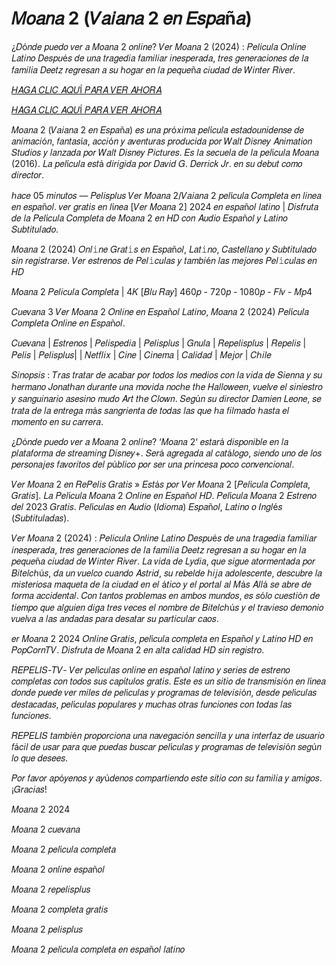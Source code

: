 # 𝑀𝑜𝑎𝑛𝑎 2 (𝑉𝑎𝑖𝑎𝑛𝑎 2 𝑒𝑛 𝐸𝑠𝑝𝑎ñ𝑎)
¿𝐷ó𝑛𝑑𝑒 𝑝𝑢𝑒𝑑𝑜 𝑣𝑒𝑟 𝑎 𝑀𝑜𝑎𝑛𝑎 2 𝑜𝑛𝑙𝑖𝑛𝑒? 𝑉𝑒𝑟 𝑀𝑜𝑎𝑛𝑎 2 (2024) : 𝑃𝑒𝑙𝑖𝑐𝑢𝑙𝑎 𝑂𝑛𝑙𝑖𝑛𝑒 𝐿𝑎𝑡𝑖𝑛𝑜 𝐷𝑒𝑠𝑝𝑢é𝑠 𝑑𝑒 𝑢𝑛𝑎 𝑡𝑟𝑎𝑔𝑒𝑑𝑖𝑎 𝑓𝑎𝑚𝑖𝑙𝑖𝑎𝑟 𝑖𝑛𝑒𝑠𝑝𝑒𝑟𝑎𝑑𝑎, 𝑡𝑟𝑒𝑠 𝑔𝑒𝑛𝑒𝑟𝑎𝑐𝑖𝑜𝑛𝑒𝑠 𝑑𝑒 𝑙𝑎 𝑓𝑎𝑚𝑖𝑙𝑖𝑎 𝐷𝑒𝑒𝑡𝑧 𝑟𝑒𝑔𝑟𝑒𝑠𝑎𝑛 𝑎 𝑠𝑢 ℎ𝑜𝑔𝑎𝑟 𝑒𝑛 𝑙𝑎 𝑝𝑒𝑞𝑢𝑒ñ𝑎 𝑐𝑖𝑢𝑑𝑎𝑑 𝑑𝑒 𝑊𝑖𝑛𝑡𝑒𝑟 𝑅𝑖𝑣𝑒𝑟.

[𝐻𝐴𝐺𝐴 𝐶𝐿𝐼𝐶 𝐴𝑄𝑈Í 𝑃𝐴𝑅𝐴 𝑉𝐸𝑅 𝐴𝐻𝑂𝑅𝐴](bit.ly/3OvWpZg)

[𝐻𝐴𝐺𝐴 𝐶𝐿𝐼𝐶 𝐴𝑄𝑈Í 𝑃𝐴𝑅𝐴 𝑉𝐸𝑅 𝐴𝐻𝑂𝑅𝐴](bit.ly/3OvWpZg)

𝑀𝑜𝑎𝑛𝑎 2 (𝑉𝑎𝑖𝑎𝑛𝑎 2 𝑒𝑛 𝐸𝑠𝑝𝑎ñ𝑎) 𝑒𝑠 𝑢𝑛𝑎 𝑝𝑟ó𝑥𝑖𝑚𝑎 𝑝𝑒𝑙í𝑐𝑢𝑙𝑎 𝑒𝑠𝑡𝑎𝑑𝑜𝑢𝑛𝑖𝑑𝑒𝑛𝑠𝑒 𝑑𝑒 𝑎𝑛𝑖𝑚𝑎𝑐𝑖ó𝑛, 𝑓𝑎𝑛𝑡𝑎𝑠í𝑎, 𝑎𝑐𝑐𝑖ó𝑛 𝑦 𝑎𝑣𝑒𝑛𝑡𝑢𝑟𝑎𝑠 𝑝𝑟𝑜𝑑𝑢𝑐𝑖𝑑𝑎 𝑝𝑜𝑟 𝑊𝑎𝑙𝑡 𝐷𝑖𝑠𝑛𝑒𝑦 𝐴𝑛𝑖𝑚𝑎𝑡𝑖𝑜𝑛 𝑆𝑡𝑢𝑑𝑖𝑜𝑠 𝑦 𝑙𝑎𝑛𝑧𝑎𝑑𝑎 𝑝𝑜𝑟 𝑊𝑎𝑙𝑡 𝐷𝑖𝑠𝑛𝑒𝑦 𝑃𝑖𝑐𝑡𝑢𝑟𝑒𝑠. 𝐸𝑠 𝑙𝑎 𝑠𝑒𝑐𝑢𝑒𝑙𝑎 𝑑𝑒 𝑙𝑎 𝑝𝑒𝑙í𝑐𝑢𝑙𝑎 𝑀𝑜𝑎𝑛𝑎 (2016). 𝐿𝑎 𝑝𝑒𝑙í𝑐𝑢𝑙𝑎 𝑒𝑠𝑡á 𝑑𝑖𝑟𝑖𝑔𝑖𝑑𝑎 𝑝𝑜𝑟 𝐷𝑎𝑣𝑖𝑑 𝐺. 𝐷𝑒𝑟𝑟𝑖𝑐𝑘 𝐽𝑟. 𝑒𝑛 𝑠𝑢 𝑑𝑒𝑏𝑢𝑡 𝑐𝑜𝑚𝑜 𝑑𝑖𝑟𝑒𝑐𝑡𝑜𝑟.

ℎ𝑎𝑐𝑒 05 𝑚𝑖𝑛𝑢𝑡𝑜𝑠 — 𝑃𝑒𝑙𝑖𝑠𝑝𝑙𝑢𝑠 𝑉𝑒𝑟 𝑀𝑜𝑎𝑛𝑎 2/𝑉𝑎𝑖𝑎𝑛𝑎 2 𝑝𝑒𝑙í𝑐𝑢𝑙𝑎 𝐶𝑜𝑚𝑝𝑙𝑒𝑡𝑎 𝑒𝑛 𝑙𝑖𝑛𝑒𝑎 𝑒𝑛 𝑒𝑠𝑝𝑎ñ𝑜𝑙. 𝑣𝑒𝑟 𝑔𝑟𝑎𝑡𝑖𝑠 𝑒𝑛 𝑙í𝑛𝑒𝑎 [𝑉𝑒𝑟 𝑀𝑜𝑎𝑛𝑎 2] 2024 𝑒𝑛 𝑒𝑠𝑝𝑎ñ𝑜𝑙 𝑙𝑎𝑡𝑖𝑛𝑜 | 𝐷𝑖𝑠𝑓𝑟𝑢𝑡𝑎 𝑑𝑒 𝑙𝑎 𝑃𝑒𝑙í𝑐𝑢𝑙𝑎 𝐶𝑜𝑚𝑝𝑙𝑒𝑡𝑎 𝑑𝑒 𝑀𝑜𝑎𝑛𝑎 2 𝑒𝑛 𝐻𝐷 𝑐𝑜𝑛 𝐴𝑢𝑑𝑖𝑜 𝐸𝑠𝑝𝑎ñ𝑜𝑙 𝑦 𝐿𝑎𝑡𝑖𝑛𝑜 𝑆𝑢𝑏𝑡𝑖𝑡𝑢𝑙𝑎𝑑𝑜.

𝑀𝑜𝑎𝑛𝑎 2 (2024) 𝑂𝑛𝑙𝚒𝑛𝑒 𝐺𝑟𝑎𝑡𝚒𝑠 𝑒𝑛 𝐸𝑠𝑝𝑎ñ𝑜𝑙, 𝐿𝑎𝑡𝚒𝑛𝑜, 𝐶𝑎𝑠𝑡𝑒𝑙𝑙𝑎𝑛𝑜 𝑦 𝑆𝑢𝑏𝑡𝑖𝑡𝑢𝑙𝑎𝑑𝑜 𝑠𝑖𝑛 𝑟𝑒𝑔𝑖𝑠𝑡𝑟𝑎𝑟𝑠𝑒. 𝑉𝑒𝑟 𝑒𝑠𝑡𝑟𝑒𝑛𝑜𝑠 𝑑𝑒 𝑃𝑒𝑙𝚒𝑐𝑢𝑙𝑎𝑠 𝑦 𝑡𝑎𝑚𝑏𝑖é𝑛 𝑙𝑎𝑠 𝑚𝑒𝑗𝑜𝑟𝑒𝑠 𝑃𝑒𝑙𝚒𝑐𝑢𝑙𝑎𝑠 𝑒𝑛 𝐻𝐷

𝑀𝑜𝑎𝑛𝑎 2 𝑃𝑒𝑙𝑖𝑐𝑢𝑙𝑎 𝐶𝑜𝑚𝑝𝑙𝑒𝑡𝑎 | 4𝐾 [𝐵𝑙𝑢 𝑅𝑎𝑦] 460𝑝 - 720𝑝 - 1080𝑝 - 𝐹𝑙𝑣 - 𝑀𝑝4

𝐶𝑢𝑒𝑣𝑎𝑛𝑎 3 𝑉𝑒𝑟 𝑀𝑜𝑎𝑛𝑎 2 𝑂𝑛𝑙𝑖𝑛𝑒 𝑒𝑛 𝐸𝑠𝑝𝑎ñ𝑜𝑙 𝐿𝑎𝑡𝑖𝑛𝑜, 𝑀𝑜𝑎𝑛𝑎 2 (2024) 𝑃𝑒𝑙í𝑐𝑢𝑙𝑎 𝐶𝑜𝑚𝑝𝑙𝑒𝑡𝑎 𝑂𝑛𝑙𝑖𝑛𝑒 𝑒𝑛 𝐸𝑠𝑝𝑎ñ𝑜𝑙.

𝐶𝑢𝑒𝑣𝑎𝑛𝑎 | 𝐸𝑠𝑡𝑟𝑒𝑛𝑜𝑠 | 𝑃𝑒𝑙𝑖𝑠𝑝𝑒𝑑𝑖𝑎 | 𝑃𝑒𝑙𝑖𝑠𝑝𝑙𝑢𝑠 | 𝐺𝑛𝑢𝑙𝑎 | 𝑅𝑒𝑝𝑒𝑙𝑖𝑠𝑝𝑙𝑢𝑠 | 𝑅𝑒𝑝𝑒𝑙𝑖𝑠 | 𝑃𝑒𝑙𝑖𝑠 | 𝑃𝑒𝑙𝑖𝑠𝑝𝑙𝑢𝑠| | 𝑁𝑒𝑡𝑓𝑙𝑖𝑥 | 𝐶𝑖𝑛𝑒 | 𝐶𝑖𝑛𝑒𝑚𝑎 | 𝐶𝑎𝑙𝑖𝑑𝑎𝑑 | 𝑀𝑒𝑗𝑜𝑟 | 𝐶ℎ𝑖𝑙𝑒

𝑆𝑖𝑛𝑜𝑝𝑠𝑖𝑠 : 𝑇𝑟𝑎𝑠 𝑡𝑟𝑎𝑡𝑎𝑟 𝑑𝑒 𝑎𝑐𝑎𝑏𝑎𝑟 𝑝𝑜𝑟 𝑡𝑜𝑑𝑜𝑠 𝑙𝑜𝑠 𝑚𝑒𝑑𝑖𝑜𝑠 𝑐𝑜𝑛 𝑙𝑎 𝑣𝑖𝑑𝑎 𝑑𝑒 𝑆𝑖𝑒𝑛𝑛𝑎 𝑦 𝑠𝑢 ℎ𝑒𝑟𝑚𝑎𝑛𝑜 𝐽𝑜𝑛𝑎𝑡ℎ𝑎𝑛 𝑑𝑢𝑟𝑎𝑛𝑡𝑒 𝑢𝑛𝑎 𝑚𝑜𝑣𝑖𝑑𝑎 𝑛𝑜𝑐ℎ𝑒 𝑡ℎ𝑒 𝐻𝑎𝑙𝑙𝑜𝑤𝑒𝑒𝑛, 𝑣𝑢𝑒𝑙𝑣𝑒 𝑒𝑙 𝑠𝑖𝑛𝑖𝑒𝑠𝑡𝑟𝑜 𝑦 𝑠𝑎𝑛𝑔𝑢𝑖𝑛𝑎𝑟𝑖𝑜 𝑎𝑠𝑒𝑠𝑖𝑛𝑜 𝑚𝑢𝑑𝑜 𝐴𝑟𝑡 𝑡ℎ𝑒 𝐶𝑙𝑜𝑤𝑛. 𝑆𝑒𝑔ú𝑛 𝑠𝑢 𝑑𝑖𝑟𝑒𝑐𝑡𝑜𝑟 𝐷𝑎𝑚𝑖𝑒𝑛 𝐿𝑒𝑜𝑛𝑒, 𝑠𝑒 𝑡𝑟𝑎𝑡𝑎 𝑑𝑒 𝑙𝑎 𝑒𝑛𝑡𝑟𝑒𝑔𝑎 𝑚á𝑠 𝑠𝑎𝑛𝑔𝑟𝑖𝑒𝑛𝑡𝑎 𝑑𝑒 𝑡𝑜𝑑𝑎𝑠 𝑙𝑎𝑠 𝑞𝑢𝑒 ℎ𝑎 𝑓𝑖𝑙𝑚𝑎𝑑𝑜 ℎ𝑎𝑠𝑡𝑎 𝑒𝑙 𝑚𝑜𝑚𝑒𝑛𝑡𝑜 𝑒𝑛 𝑠𝑢 𝑐𝑎𝑟𝑟𝑒𝑟𝑎.

¿𝐷ó𝑛𝑑𝑒 𝑝𝑢𝑒𝑑𝑜 𝑣𝑒𝑟 𝑎 𝑀𝑜𝑎𝑛𝑎 2 𝑜𝑛𝑙𝑖𝑛𝑒? ‘𝑀𝑜𝑎𝑛𝑎 2‘ 𝑒𝑠𝑡𝑎𝑟á 𝑑𝑖𝑠𝑝𝑜𝑛𝑖𝑏𝑙𝑒 𝑒𝑛 𝑙𝑎 𝑝𝑙𝑎𝑡𝑎𝑓𝑜𝑟𝑚𝑎 𝑑𝑒 𝑠𝑡𝑟𝑒𝑎𝑚𝑖𝑛𝑔 𝐷𝑖𝑠𝑛𝑒𝑦+. 𝑆𝑒𝑟á 𝑎𝑔𝑟𝑒𝑔𝑎𝑑𝑎 𝑎𝑙 𝑐𝑎𝑡á𝑙𝑜𝑔𝑜, 𝑠𝑖𝑒𝑛𝑑𝑜 𝑢𝑛𝑜 𝑑𝑒 𝑙𝑜𝑠 𝑝𝑒𝑟𝑠𝑜𝑛𝑎𝑗𝑒𝑠 𝑓𝑎𝑣𝑜𝑟𝑖𝑡𝑜𝑠 𝑑𝑒𝑙 𝑝ú𝑏𝑙𝑖𝑐𝑜 𝑝𝑜𝑟 𝑠𝑒𝑟 𝑢𝑛𝑎 𝑝𝑟𝑖𝑛𝑐𝑒𝑠𝑎 𝑝𝑜𝑐𝑜 𝑐𝑜𝑛𝑣𝑒𝑛𝑐𝑖𝑜𝑛𝑎𝑙.

𝑉𝑒𝑟 𝑀𝑜𝑎𝑛𝑎 2 𝑒𝑛 𝑅𝑒𝑃𝑒𝑙𝑖𝑠 𝐺𝑟𝑎𝑡𝑖𝑠 » 𝐸𝑠𝑡á𝑠 𝑝𝑜𝑟 𝑉𝑒𝑟 𝑀𝑜𝑎𝑛𝑎 2 [𝑃𝑒𝑙í𝑐𝑢𝑙𝑎 𝐶𝑜𝑚𝑝𝑙𝑒𝑡𝑎, 𝐺𝑟𝑎𝑡𝑖𝑠]. 𝐿𝑎 𝑃𝑒𝑙í𝑐𝑢𝑙𝑎 𝑀𝑜𝑎𝑛𝑎 2 𝑂𝑛𝑙𝑖𝑛𝑒 𝑒𝑛 𝐸𝑠𝑝𝑎ñ𝑜𝑙 𝐻𝐷. 𝑃𝑒𝑙í𝑐𝑢𝑙𝑎 𝑀𝑜𝑎𝑛𝑎 2 𝐸𝑠𝑡𝑟𝑒𝑛𝑜 𝑑𝑒𝑙 2023 𝐺𝑟𝑎𝑡𝑖𝑠. 𝑃𝑒𝑙í𝑐𝑢𝑙𝑎𝑠 𝑒𝑛 𝐴𝑢𝑑𝑖𝑜 (𝐼𝑑𝑖𝑜𝑚𝑎) 𝐸𝑠𝑝𝑎ñ𝑜𝑙, 𝐿𝑎𝑡𝑖𝑛𝑜 𝑜 𝐼𝑛𝑔𝑙é𝑠 (𝑆𝑢𝑏𝑡𝑖𝑡𝑢𝑙𝑎𝑑𝑎𝑠).

𝑉𝑒𝑟 𝑀𝑜𝑎𝑛𝑎 2 (2024) : 𝑃𝑒𝑙𝑖𝑐𝑢𝑙𝑎 𝑂𝑛𝑙𝑖𝑛𝑒 𝐿𝑎𝑡𝑖𝑛𝑜 𝐷𝑒𝑠𝑝𝑢é𝑠 𝑑𝑒 𝑢𝑛𝑎 𝑡𝑟𝑎𝑔𝑒𝑑𝑖𝑎 𝑓𝑎𝑚𝑖𝑙𝑖𝑎𝑟 𝑖𝑛𝑒𝑠𝑝𝑒𝑟𝑎𝑑𝑎, 𝑡𝑟𝑒𝑠 𝑔𝑒𝑛𝑒𝑟𝑎𝑐𝑖𝑜𝑛𝑒𝑠 𝑑𝑒 𝑙𝑎 𝑓𝑎𝑚𝑖𝑙𝑖𝑎 𝐷𝑒𝑒𝑡𝑧 𝑟𝑒𝑔𝑟𝑒𝑠𝑎𝑛 𝑎 𝑠𝑢 ℎ𝑜𝑔𝑎𝑟 𝑒𝑛 𝑙𝑎 𝑝𝑒𝑞𝑢𝑒ñ𝑎 𝑐𝑖𝑢𝑑𝑎𝑑 𝑑𝑒 𝑊𝑖𝑛𝑡𝑒𝑟 𝑅𝑖𝑣𝑒𝑟. 𝐿𝑎 𝑣𝑖𝑑𝑎 𝑑𝑒 𝐿𝑦𝑑𝑖𝑎, 𝑞𝑢𝑒 𝑠𝑖𝑔𝑢𝑒 𝑎𝑡𝑜𝑟𝑚𝑒𝑛𝑡𝑎𝑑𝑎 𝑝𝑜𝑟 𝐵𝑖𝑡𝑒𝑙𝑐ℎú𝑠, 𝑑𝑎 𝑢𝑛 𝑣𝑢𝑒𝑙𝑐𝑜 𝑐𝑢𝑎𝑛𝑑𝑜 𝐴𝑠𝑡𝑟𝑖𝑑, 𝑠𝑢 𝑟𝑒𝑏𝑒𝑙𝑑𝑒 ℎ𝑖𝑗𝑎 𝑎𝑑𝑜𝑙𝑒𝑠𝑐𝑒𝑛𝑡𝑒, 𝑑𝑒𝑠𝑐𝑢𝑏𝑟𝑒 𝑙𝑎 𝑚𝑖𝑠𝑡𝑒𝑟𝑖𝑜𝑠𝑎 𝑚𝑎𝑞𝑢𝑒𝑡𝑎 𝑑𝑒 𝑙𝑎 𝑐𝑖𝑢𝑑𝑎𝑑 𝑒𝑛 𝑒𝑙 á𝑡𝑖𝑐𝑜 𝑦 𝑒𝑙 𝑝𝑜𝑟𝑡𝑎𝑙 𝑎𝑙 𝑀á𝑠 𝐴𝑙𝑙á 𝑠𝑒 𝑎𝑏𝑟𝑒 𝑑𝑒 𝑓𝑜𝑟𝑚𝑎 𝑎𝑐𝑐𝑖𝑑𝑒𝑛𝑡𝑎𝑙. 𝐶𝑜𝑛 𝑡𝑎𝑛𝑡𝑜𝑠 𝑝𝑟𝑜𝑏𝑙𝑒𝑚𝑎𝑠 𝑒𝑛 𝑎𝑚𝑏𝑜𝑠 𝑚𝑢𝑛𝑑𝑜𝑠, 𝑒𝑠 𝑠ó𝑙𝑜 𝑐𝑢𝑒𝑠𝑡𝑖ó𝑛 𝑑𝑒 𝑡𝑖𝑒𝑚𝑝𝑜 𝑞𝑢𝑒 𝑎𝑙𝑔𝑢𝑖𝑒𝑛 𝑑𝑖𝑔𝑎 𝑡𝑟𝑒𝑠 𝑣𝑒𝑐𝑒𝑠 𝑒𝑙 𝑛𝑜𝑚𝑏𝑟𝑒 𝑑𝑒 𝐵𝑖𝑡𝑒𝑙𝑐ℎú𝑠 𝑦 𝑒𝑙 𝑡𝑟𝑎𝑣𝑖𝑒𝑠𝑜 𝑑𝑒𝑚𝑜𝑛𝑖𝑜 𝑣𝑢𝑒𝑙𝑣𝑎 𝑎 𝑙𝑎𝑠 𝑎𝑛𝑑𝑎𝑑𝑎𝑠 𝑝𝑎𝑟𝑎 𝑑𝑒𝑠𝑎𝑡𝑎𝑟 𝑠𝑢 𝑝𝑎𝑟𝑡𝑖𝑐𝑢𝑙𝑎𝑟 𝑐𝑎𝑜𝑠.

𝑒𝑟 𝑀𝑜𝑎𝑛𝑎 2 2024 𝑂𝑛𝑙𝑖𝑛𝑒 𝐺𝑟𝑎𝑡𝑖𝑠, 𝑝𝑒𝑙í𝑐𝑢𝑙𝑎 𝑐𝑜𝑚𝑝𝑙𝑒𝑡𝑎 𝑒𝑛 𝐸𝑠𝑝𝑎ñ𝑜𝑙 𝑦 𝐿𝑎𝑡𝑖𝑛𝑜 𝐻𝐷 𝑒𝑛 𝑃𝑜𝑝𝐶𝑜𝑟𝑛𝑇𝑉. 𝐷𝑖𝑠𝑓𝑟𝑢𝑡𝑎 𝑑𝑒 𝑀𝑜𝑎𝑛𝑎 2 𝑒𝑛 𝑎𝑙𝑡𝑎 𝑐𝑎𝑙𝑖𝑑𝑎𝑑 𝐻𝐷 𝑠𝑖𝑛 𝑟𝑒𝑔𝑖𝑠𝑡𝑟𝑜.

𝑅𝐸𝑃𝐸𝐿𝐼𝑆-𝑇𝑉- 𝑉𝑒𝑟 𝑝𝑒𝑙í𝑐𝑢𝑙𝑎𝑠 𝑜𝑛𝑙𝑖𝑛𝑒 𝑒𝑛 𝑒𝑠𝑝𝑎ñ𝑜𝑙 𝑙𝑎𝑡𝑖𝑛𝑜 𝑦 𝑠𝑒𝑟𝑖𝑒𝑠 𝑑𝑒 𝑒𝑠𝑡𝑟𝑒𝑛𝑜 𝑐𝑜𝑚𝑝𝑙𝑒𝑡𝑎𝑠 𝑐𝑜𝑛 𝑡𝑜𝑑𝑜𝑠 𝑠𝑢𝑠 𝑐𝑎𝑝í𝑡𝑢𝑙𝑜𝑠 𝑔𝑟𝑎𝑡𝑖𝑠. 
𝐸𝑠𝑡𝑒 𝑒𝑠 𝑢𝑛 𝑠𝑖𝑡𝑖𝑜 𝑑𝑒 𝑡𝑟𝑎𝑛𝑠𝑚𝑖𝑠𝑖ó𝑛 𝑒𝑛 𝑙í𝑛𝑒𝑎 𝑑𝑜𝑛𝑑𝑒 𝑝𝑢𝑒𝑑𝑒 𝑣𝑒𝑟 𝑚𝑖𝑙𝑒𝑠 𝑑𝑒 𝑝𝑒𝑙í𝑐𝑢𝑙𝑎𝑠 𝑦 𝑝𝑟𝑜𝑔𝑟𝑎𝑚𝑎𝑠 𝑑𝑒 𝑡𝑒𝑙𝑒𝑣𝑖𝑠𝑖ó𝑛, 𝑑𝑒𝑠𝑑𝑒 𝑝𝑒𝑙í𝑐𝑢𝑙𝑎𝑠 𝑑𝑒𝑠𝑡𝑎𝑐𝑎𝑑𝑎𝑠, 𝑝𝑒𝑙í𝑐𝑢𝑙𝑎𝑠 𝑝𝑜𝑝𝑢𝑙𝑎𝑟𝑒𝑠 𝑦 𝑚𝑢𝑐ℎ𝑎𝑠 𝑜𝑡𝑟𝑎𝑠 𝑓𝑢𝑛𝑐𝑖𝑜𝑛𝑒𝑠 𝑐𝑜𝑛 𝑡𝑜𝑑𝑎𝑠 𝑙𝑎𝑠 𝑓𝑢𝑛𝑐𝑖𝑜𝑛𝑒𝑠.

𝑅𝐸𝑃𝐸𝐿𝐼𝑆 𝑡𝑎𝑚𝑏𝑖é𝑛 𝑝𝑟𝑜𝑝𝑜𝑟𝑐𝑖𝑜𝑛𝑎 𝑢𝑛𝑎 𝑛𝑎𝑣𝑒𝑔𝑎𝑐𝑖ó𝑛 𝑠𝑒𝑛𝑐𝑖𝑙𝑙𝑎 𝑦 𝑢𝑛𝑎 𝑖𝑛𝑡𝑒𝑟𝑓𝑎𝑧 𝑑𝑒 𝑢𝑠𝑢𝑎𝑟𝑖𝑜 𝑓á𝑐𝑖𝑙 𝑑𝑒 𝑢𝑠𝑎𝑟 𝑝𝑎𝑟𝑎 𝑞𝑢𝑒 𝑝𝑢𝑒𝑑𝑎𝑠 𝑏𝑢𝑠𝑐𝑎𝑟 𝑝𝑒𝑙í𝑐𝑢𝑙𝑎𝑠 𝑦 𝑝𝑟𝑜𝑔𝑟𝑎𝑚𝑎𝑠 𝑑𝑒 𝑡𝑒𝑙𝑒𝑣𝑖𝑠𝑖ó𝑛 𝑠𝑒𝑔ú𝑛 𝑙𝑜 𝑞𝑢𝑒 𝑑𝑒𝑠𝑒𝑒𝑠.

𝑃𝑜𝑟 𝑓𝑎𝑣𝑜𝑟 𝑎𝑝ó𝑦𝑒𝑛𝑜𝑠 𝑦 𝑎𝑦ú𝑑𝑒𝑛𝑜𝑠 𝑐𝑜𝑚𝑝𝑎𝑟𝑡𝑖𝑒𝑛𝑑𝑜 𝑒𝑠𝑡𝑒 𝑠𝑖𝑡𝑖𝑜 𝑐𝑜𝑛 𝑠𝑢 𝑓𝑎𝑚𝑖𝑙𝑖𝑎 𝑦 𝑎𝑚𝑖𝑔𝑜𝑠. ¡𝐺𝑟𝑎𝑐𝑖𝑎𝑠!


𝑀𝑜𝑎𝑛𝑎 2 2024

𝑀𝑜𝑎𝑛𝑎 2 𝑐𝑢𝑒𝑣𝑎𝑛𝑎

𝑀𝑜𝑎𝑛𝑎 2 𝑝𝑒𝑙í𝑐𝑢𝑙𝑎 𝑐𝑜𝑚𝑝𝑙𝑒𝑡𝑎

𝑀𝑜𝑎𝑛𝑎 2 𝑜𝑛𝑙𝑖𝑛𝑒 𝑒𝑠𝑝𝑎ñ𝑜𝑙

𝑀𝑜𝑎𝑛𝑎 2 𝑟𝑒𝑝𝑒𝑙𝑖𝑠𝑝𝑙𝑢𝑠

𝑀𝑜𝑎𝑛𝑎 2 𝑐𝑜𝑚𝑝𝑙𝑒𝑡𝑎 𝑔𝑟𝑎𝑡𝑖𝑠

𝑀𝑜𝑎𝑛𝑎 2 𝑝𝑒𝑙𝑖𝑠𝑝𝑙𝑢𝑠

𝑀𝑜𝑎𝑛𝑎 2 𝑝𝑒𝑙í𝑐𝑢𝑙𝑎 𝑐𝑜𝑚𝑝𝑙𝑒𝑡𝑎 𝑒𝑛 𝑒𝑠𝑝𝑎ñ𝑜𝑙 𝑙𝑎𝑡𝑖𝑛𝑜
